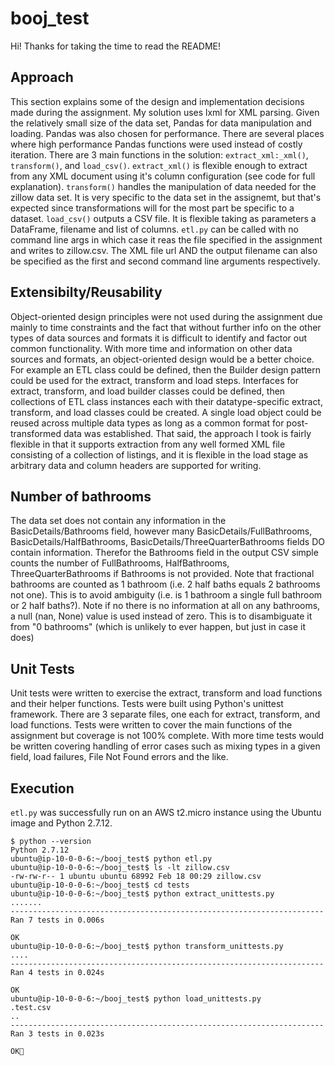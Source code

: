 # booj_test

Hi! Thanks for taking the time to read the README! 

## Approach
This section explains some of the design and implementation decisions made during the assignment. My solution uses lxml for XML parsing. Given the relatively small size of the data set, Pandas for data manipulation and loading. Pandas was also chosen for performance. There are several places where high performance Pandas functions were used instead of costly iteration. There are 3 main functions in the solution: `extract_xml:_xml()`, `transform()`, and `load_csv()`. `extract_xml()` is flexible enough to extract from any XML document using it's column configuration (see code for full explanation). `transform()` handles the manipulation of data needed for the zillow data set. It is very specific to the data set in the assignemt, but that's expected since transformations will for the most part be specific to a dataset. `load_csv()` outputs a CSV file. It is flexible taking as parameters a DataFrame, filename and list of columns. `etl.py` can be called with no command line args in which case it reas the file specified in the assignment and writes to zillow.csv. The XML file url AND the output filename can also be specified as the first and second command line arguments respectively.

## Extensibilty/Reusability
Object-oriented design principles were not used during the assignment due mainly to time constraints and the fact that without further info on the other types of data sources and formats it is difficult to identify and factor out common functionality. With more time and information on other data sources and formats, an object-oriented design would be a better choice. For example an ETL class could be defined, then the Builder design pattern could be used for the extract, transform and load steps. Interfaces for extract, transform, and load builder classes could be defined, then collections of ETL class instances each with their datatype-specific extract, transform, and load classes could be created. A single load object could be reused across multiple data types as long as a common format for post-transformed data was established. That said, the approach I took is fairly flexible in that it supports extraction from any well formed XML file consisting of a collection of listings, and it is flexible in the load stage as arbitrary data and column headers are supported for writing.
 
## Number of bathrooms
The data set does not contain any information in the BasicDetails/Bathrooms field, however many BasicDetails/FullBathrooms, BasicDetails/HalfBathrooms, BasicDetails/ThreeQuarterBathrooms fields DO contain information. Therefor the Bathrooms field in the output CSV simple counts the number of FullBathrooms, HalfBathrooms, ThreeQuarterBathrooms if Bathrooms is not provided. Note that fractional bathrooms are counted as 1 bathroom (i.e. 2 half baths equals 2 bathrooms not one). This is to avoid ambiguity (i.e. is 1 bathroom a single full bathroom or 2 half baths?). 
Note if no there is no information at all on any bathrooms, a null (nan, None) value is used instead of zero. This is to disambiguate it from "0 bathrooms" (which is unlikely to ever happen, but just in case it does)

## Unit Tests
Unit tests were written to exercise the extract, transform and load functions and their helper functions. Tests were built using Python's unittest framework. There are 3 separate files, one each for extract, transform, and load functions. Tests were written to cover the main functions of the assignment but coverage is not 100% complete. With more time tests would be written covering handling of error cases such as mixing types in a given field, load failures, File Not Found errors and the like. 

## Execution
`etl.py` was successfully run on an AWS t2.micro instance using the Ubuntu image and Python 2.7.12.

    $ python --version
    Python 2.7.12
    ubuntu@ip-10-0-0-6:~/booj_test$ python etl.py
    ubuntu@ip-10-0-0-6:~/booj_test$ ls -lt zillow.csv 
    -rw-rw-r-- 1 ubuntu ubuntu 68992 Feb 18 00:29 zillow.csv
    ubuntu@ip-10-0-0-6:~/booj_test$ cd tests 
    ubuntu@ip-10-0-0-6:~/booj_test$ python extract_unittests.py 
    .......
    ----------------------------------------------------------------------
    Ran 7 tests in 0.006s
    
    OK
    ubuntu@ip-10-0-0-6:~/booj_test$ python transform_unittests.py 
    ....
    ----------------------------------------------------------------------
    Ran 4 tests in 0.024s
    
    OK
    ubuntu@ip-10-0-0-6:~/booj_test$ python load_unittests.py 
    .test.csv
    ..
    ----------------------------------------------------------------------
    Ran 3 tests in 0.023s
    
    OK

